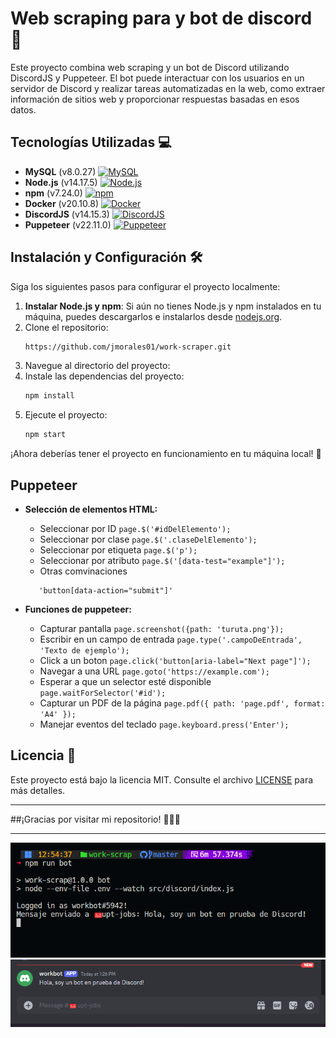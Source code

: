 # Web scraping para y bot de discord 🤖

Este proyecto combina web scraping y un bot de Discord utilizando DiscordJS y Puppeteer. El bot puede interactuar con los usuarios en un servidor de Discord y realizar tareas automatizadas en la web, como extraer información de sitios web y proporcionar respuestas basadas en esos datos.

## Tecnologías Utilizadas 💻

- **MySQL** (v8.0.27) [![MySQL](https://img.icons8.com/color/48/000000/mysql.png)](https://www.mysql.com/)
- **Node.js** (v14.17.5) [![Node.js](https://img.icons8.com/color/48/000000/nodejs.png)](https://nodejs.org/)
- **npm** (v7.24.0) [![npm](https://img.icons8.com/color/48/000000/npm.png)](https://www.npmjs.com/)
- **Docker** (v20.10.8) [![Docker](https://img.icons8.com/color/48/000000/docker.png)](https://www.docker.com/)
- **DiscordJS** (v14.15.3) [![DiscordJS](https://img.icons8.com/color/48/000000/discord-logo.png)](https://discord.js.org/)
- **Puppeteer** (v22.11.0) [![Puppeteer](https://img.icons8.com/color/48/000000/chrome.png)](https://pptr.dev/)



## Instalación y Configuración 🛠️

Siga los siguientes pasos para configurar el proyecto localmente:


1. **Instalar Node.js y npm**: Si aún no tienes Node.js y npm instalados en tu máquina, puedes descargarlos e instalarlos desde [nodejs.org](https://nodejs.org/).
2. Clone el repositorio:
   ```bash
   https://github.com/jmorales01/work-scraper.git
   ```
3. Navegue al directorio del proyecto:
4. Instale las dependencias del proyecto:
   ```bash
   npm install
   ```
3. Ejecute el proyecto:
   ```bash
   npm start
   ```

¡Ahora deberías tener el proyecto en funcionamiento en tu máquina local! 🚀


## Puppeteer

- **Selección de elementos HTML:**
   - Seleccionar por ID `page.$('#idDelElemento');`
   - Seleccionar por clase `page.$('.claseDelElemento');`
   - Seleccionar por etiqueta `page.$('p');`
   - Seleccionar por atributo `page.$('[data-test="example"]');`
   - Otras comvinaciones
   ```
      'button[data-action="submit"]'
   ```

- **Funciones de puppeteer:**
   - Capturar pantalla `page.screenshot({path: 'turuta.png'});`
   - Escribir en un campo de entrada `page.type('.campoDeEntrada', 'Texto de ejemplo');`
   - Click a un boton  `page.click('button[aria-label="Next page"]');`
   - Navegar a una URL  `page.goto('https://example.com');`
   - Esperar a que un selector esté disponible `page.waitForSelector('#id');`
   - Capturar un PDF de la página `page.pdf({ path: 'page.pdf', format: 'A4' });`
   - Manejar eventos del teclado `page.keyboard.press('Enter');`


## Licencia 📄

Este proyecto está bajo la licencia MIT. Consulte el archivo [LICENSE](LICENSE) para más detalles.

---

##¡Gracias por visitar mi repositorio! 🌟🧑‍💻


---
<div align="center">
  <img src="./public/img/image-build.png">
  <img src="./public/img/message-discord.png">
</div>
